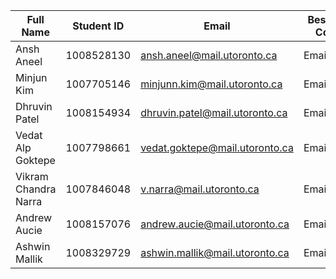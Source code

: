 | Full Name            | Student ID | Email                          | Best way to Connect   | Slack                |
| ---------------------| ---------- | ----------------------------   | --------------------- | -------------------- |
| Ansh Aneel           | 1008528130 | ansh.aneel@mail.utoronto.ca    | Email/Discord         | Ansh Aneel           |
| Minjun Kim           | 1007705146 | minjunn.kim@mail.utoronto.ca   | Email/Discord         | Minjum Kim           |
| Dhruvin Patel        | 1008154934 | dhruvin.patel@mail.utoronto.ca | Email/Discord         | Dhruvin Patel        |
| Vedat Alp Goktepe    | 1007798661 | vedat.goktepe@mail.utoronto.ca | Email/Discord         | Vedat Alp Goktepe    |
| Vikram Chandra Narra | 1007846048 | v.narra@mail.utoronto.ca       | Email/Discord         | Vikram Chandra Narra |
| Andrew Aucie         | 1008157076 | andrew.aucie@mail.utoronto.ca  | Email/Discord         | Andrew Aucie         | 
| Ashwin Mallik        | 1008329729 | ashwin.mallik@mail.utoronto.ca | Email/Discord         | Ashwin Mallik        |
